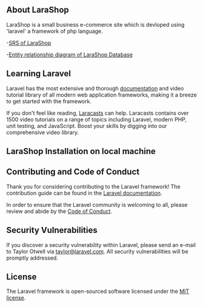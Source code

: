 ## About LaraShop


LaraShop is a small business e-commerce site which is devloped using 'laravel' a framework of php language. 

-[SRS of LaraShop](https://drive.google.com/open?id=17H7UHmnYEuH4tbecB1TVevULa0To8yYhTHxQKszh_UU)

-[Entity relationship diagram of LaraShop Database](https://drive.google.com/open?id=135Ntccz2UXetjC-2yr5ugs-5Un8oCaLzMewQ05It7Zc)

## Learning Laravel

Laravel has the most extensive and thorough [documentation](https://laravel.com/docs) and video tutorial library of all modern web application frameworks, making it a breeze to get started with the framework.

If you don't feel like reading, [Laracasts](https://laracasts.com) can help. Laracasts contains over 1500 video tutorials on a range of topics including Laravel, modern PHP, unit testing, and JavaScript. Boost your skills by digging into our comprehensive video library.

## LaraShop Installation on local machine



## Contributing and Code of Conduct

Thank you for considering contributing to the Laravel framework! The contribution guide can be found in the [Laravel documentation](https://laravel.com/docs/contributions).

In order to ensure that the Laravel community is welcoming to all, please review and abide by the [Code of Conduct](https://laravel.com/docs/contributions#code-of-conduct).

## Security Vulnerabilities

If you discover a security vulnerability within Laravel, please send an e-mail to Taylor Otwell via [taylor@laravel.com](mailto:taylor@laravel.com). All security vulnerabilities will be promptly addressed.

## License

The Laravel framework is open-sourced software licensed under the [MIT license](https://opensource.org/licenses/MIT).
